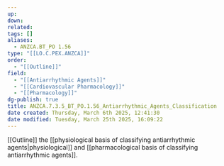 ```yaml
---
up: 
down: 
related: 
tags: []
aliases:
  - ANZCA.BT_PO 1.56
type: "[[LO.C.PEX.ANZCA]]"
order:
  - "[[Outline]]"
field:
  - "[[Antiarrhythmic Agents]]"
  - "[[Cardiovascular Pharmacology]]"
  - "[[Pharmacology]]"
dg-publish: true
title: ANZCA.7.3.5_BT_PO.1.56_Antiarrhythmic_Agents_Classification
date created: Thursday, March 6th 2025, 12:41:30
date modified: Tuesday, March 25th 2025, 16:09:22
---
```


[[Outline]] the [[physiological basis of classifying antiarrhythmic agents|physiological]] and [[pharmacological basis of classifying antiarrhythmic agents]].

